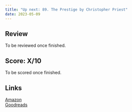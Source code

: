 ```yaml
---
title: "Up next: 89. The Prestige by Christopher Priest"
date: 2023-05-09
---
```

## Review
To be reviewed once finished.
## Score: X/10
To be scored once finished.
## Links
[Amazon](https://www.amazon.com/gp/product/B0056A4YZ6?&_encoding=UTF8&tag=phorys-20&linkCode=ur2&linkId=5fba8eefa569024604f5191a2d55a7f4&camp=1789&creative=9325)<br>
[Goodreads](https://www.goodreads.com/en/book/show/239239)